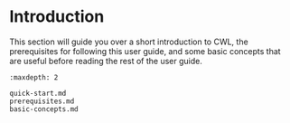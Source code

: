 # Introduction

This section will guide you over a short introduction to CWL,
the prerequisites for following this user guide, and some
basic concepts that are useful before reading the rest of the
user guide.

```{toctree}
:maxdepth: 2

quick-start.md
prerequisites.md
basic-concepts.md
```

